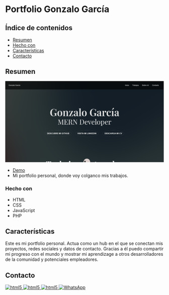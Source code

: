 # Portfolio Gonzalo García

## Índice de contenidos

- [Resumen](#Resumen)
- [Hecho con](#Hecho-con)
- [Características](#Características)
- [Contacto](#contacto)

## Resumen

![Project Screenshot](./assets/images/project-screenshot.png)

- [Demo](https://www.gonzalo.pro)
- Mi portfolio personal, donde voy colganco mis trabajos.

### Hecho con

- HTML
- CSS
- JavaScript
- PHP

## Características

Este es mi portfolio personal. Actua como un hub en el que se conectan mis proyectos, redes sociales y datos de contacto.
Gracias a él puedo compartir mi progreso con el mundo y mostrar mi aprendizage a otros desarrolladores de la comunidad y potenciales empleadores.

## Contacto

<a href="https://www.gonzalo.pro/" target="_blank" rel="noreferrer"> <img src="https://gonzalo.pro/assets/images/Favicon.jpg" alt="html5" width="40" height="40"/> </a>
<a href="https://www.linkedin.com/in/gonzalo-garcia-dev/" target="_blank" rel="noreferrer"> <img src="https://upload.wikimedia.org/wikipedia/commons/thumb/c/ca/LinkedIn_logo_initials.png/640px-LinkedIn_logo_initials.png" alt="html5" width="40" height="40"/> </a>
<a href="mailto:contacto@gonzalo.pro" target="_blank" rel="noreferrer"> <img src="https://cdn.icon-icons.com/icons2/2631/PNG/512/gmail_new_logo_icon_159149.png" alt="html5" width="40" height="40"/> </a>
<a href="https://wa.me/34644706323"><img src="https://upload.wikimedia.org/wikipedia/commons/thumb/6/6b/WhatsApp.svg/2044px-WhatsApp.svg.png" alt="WhatsApp" width="40" height="40"> </a>
